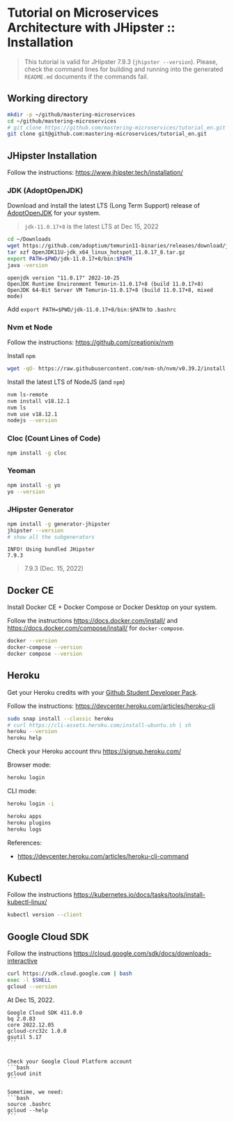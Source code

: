 # Tutorial on Microservices Architecture with JHipster :: Installation

> This tutorial is valid for JHipster 7.9.3 (`jhipster --version`). Please, check the command lines for building and running into the generated `README.md` documents if the commands fail.

## Working directory
```bash
mkdir -p ~/github/mastering-microservices
cd ~/github/mastering-microservices
# git clone https://github.com/mastering-microservices/tutorial_en.git
git clone git@github.com:mastering-microservices/tutorial_en.git
```

## JHipster Installation 
Follow the instructions: https://www.jhipster.tech/installation/

### JDK (AdoptOpenJDK)
Download and install the latest LTS (Long Term Support) release of [AdoptOpenJDK](https://adoptopenjdk.net/releases.html) for your system.

> `jdk-11.0.17+8` is the latest LTS at Dec 15, 2022

```bash
cd ~/Downloads
wget https://github.com/adoptium/temurin11-binaries/releases/download/jdk-11.0.17%2B8/OpenJDK11U-jdk_x64_linux_hotspot_11.0.17_8.tar.gz
tar xzf OpenJDK11U-jdk_x64_linux_hotspot_11.0.17_8.tar.gz
export PATH=$PWD/jdk-11.0.17+8/bin:$PATH
java -version
```

```
openjdk version "11.0.17" 2022-10-25
OpenJDK Runtime Environment Temurin-11.0.17+8 (build 11.0.17+8)
OpenJDK 64-Bit Server VM Temurin-11.0.17+8 (build 11.0.17+8, mixed mode)
```

Add `export PATH=$PWD/jdk-11.0.17+8/bin:$PATH` to `.bashrc`


### Nvm et Node

Follow the instructions: https://github.com/creationix/nvm

Install `npm`
```bash
wget -qO- https://raw.githubusercontent.com/nvm-sh/nvm/v0.39.2/install.sh | bash
```

Install the latest LTS of NodeJS (and `npm`)
```bash
nvm ls-remote
nvm install v18.12.1
nvm ls
nvm use v18.12.1
nodejs --version
```

### Cloc (Count Lines of Code)

```bash
npm install -g cloc
```

### Yeoman

```bash
npm install -g yo
yo --version
```

### JHipster Generator

```bash
npm install -g generator-jhipster
jhipster --version
# show all the subgenerators
```

```
INFO! Using bundled JHipster
7.9.3
```

> 7.9.3 (Dec. 15, 2022) 

## Docker CE

Install Docker CE + Docker Compose or Docker Desktop on your system.

Follow the instructions https://docs.docker.com/install/ and https://docs.docker.com/compose/install/ for `docker-compose`.

```bash
docker --version
docker-compose --version
docker compose --version
```

## Heroku
Get your Heroku credits with your [Github Student Developer Pack](https://blog.heroku.com/github-student-developer-program).

Follow the instructions: https://devcenter.heroku.com/articles/heroku-cli
```bash
sudo snap install --classic heroku
# curl https://cli-assets.heroku.com/install-ubuntu.sh | sh
heroku --version
heroku help
```

Check your Heroku account thru https://signup.heroku.com/

Browser mode:
```bash
heroku login
```

CLI mode:
```bash
heroku login -i
```

```bash
heroku apps
heroku plugins
heroku logs
```

References:
 * https://devcenter.heroku.com/articles/heroku-cli-command

## Kubectl

Follow the instructions https://kubernetes.io/docs/tasks/tools/install-kubectl-linux/

```bash
kubectl version --client
```

## Google Cloud SDK

Follow the instructions https://cloud.google.com/sdk/docs/downloads-interactive
```bash
curl https://sdk.cloud.google.com | bash
exec -l $SHELL
gcloud --version
```

At Dec 15, 2022.
````
Google Cloud SDK 411.0.0
bq 2.0.83
core 2022.12.05
gcloud-crc32c 1.0.0
gsutil 5.17
```


Check your Google Cloud Platform account
```bash
gcloud init
```

Sometime, we need:
```bash
source .bashrc 
gcloud --help
```
